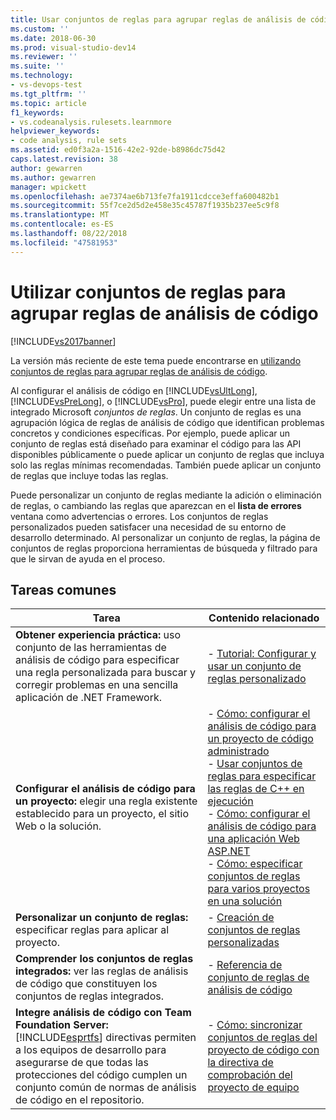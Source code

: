 ```yaml
---
title: Usar conjuntos de reglas para agrupar reglas de análisis de código | Documentos de Microsoft
ms.custom: ''
ms.date: 2018-06-30
ms.prod: visual-studio-dev14
ms.reviewer: ''
ms.suite: ''
ms.technology:
- vs-devops-test
ms.tgt_pltfrm: ''
ms.topic: article
f1_keywords:
- vs.codeanalysis.rulesets.learnmore
helpviewer_keywords:
- code analysis, rule sets
ms.assetid: ed0f3a2a-1516-42e2-92de-b8986dc75d42
caps.latest.revision: 38
author: gewarren
ms.author: gewarren
manager: wpickett
ms.openlocfilehash: ae7374ae6b713fe7fa1911cdcce3effa600482b1
ms.sourcegitcommit: 55f7ce2d5d2e458e35c45787f1935b237ee5c9f8
ms.translationtype: MT
ms.contentlocale: es-ES
ms.lasthandoff: 08/22/2018
ms.locfileid: "47581953"
---
```

# <a name="using-rule-sets-to-group-code-analysis-rules"></a>Utilizar conjuntos de reglas para agrupar reglas de análisis de código
[!INCLUDE[vs2017banner](../includes/vs2017banner.md)]

La versión más reciente de este tema puede encontrarse en [utilizando conjuntos de reglas para agrupar reglas de análisis de código](https://docs.microsoft.com/visualstudio/code-quality/using-rule-sets-to-group-code-analysis-rules).  
  
Al configurar el análisis de código en [!INCLUDE[vsUltLong](../includes/vsultlong-md.md)], [!INCLUDE[vsPreLong](../includes/vsprelong-md.md)], o [!INCLUDE[vsPro](../includes/vspro-md.md)], puede elegir entre una lista de integrado Microsoft *conjuntos de reglas*. Un conjunto de reglas es una agrupación lógica de reglas de análisis de código que identifican problemas concretos y condiciones específicas. Por ejemplo, puede aplicar un conjunto de reglas está diseñado para examinar el código para las API disponibles públicamente o puede aplicar un conjunto de reglas que incluya solo las reglas mínimas recomendadas. También puede aplicar un conjunto de reglas que incluye todas las reglas.  
  
 Puede personalizar un conjunto de reglas mediante la adición o eliminación de reglas, o cambiando las reglas que aparezcan en el **lista de errores** ventana como advertencias o errores. Los conjuntos de reglas personalizados pueden satisfacer una necesidad de su entorno de desarrollo determinado. Al personalizar un conjunto de reglas, la página de conjuntos de reglas proporciona herramientas de búsqueda y filtrado para que le sirvan de ayuda en el proceso.  
  
## <a name="common-tasks"></a>Tareas comunes  
  
|Tarea|Contenido relacionado|  
|----------|---------------------|  
|**Obtener experiencia práctica:** uso conjunto de las herramientas de análisis de código para especificar una regla personalizada para buscar y corregir problemas en una sencilla aplicación de .NET Framework.|-   [Tutorial: Configurar y usar un conjunto de reglas personalizado](../code-quality/walkthrough-configuring-and-using-a-custom-rule-set.md)|  
|**Configurar el análisis de código para un proyecto:** elegir una regla existente establecido para un proyecto, el sitio Web o la solución.|-   [Cómo: configurar el análisis de código para un proyecto de código administrado](../code-quality/how-to-configure-code-analysis-for-a-managed-code-project.md)<br />-   [Usar conjuntos de reglas para especificar las reglas de C++ en ejecución](../code-quality/using-rule-sets-to-specify-the-cpp-rules-to-run.md)<br />-   [Cómo: configurar el análisis de código para una aplicación Web ASP.NET](../code-quality/how-to-configure-code-analysis-for-an-aspnet-web-application.md)<br />-   [Cómo: especificar conjuntos de reglas para varios proyectos en una solución](../code-quality/how-to-specify-managed-code-rule-sets-for-multiple-projects-in-a-solution.md)|  
|**Personalizar un conjunto de reglas:** especificar reglas para aplicar al proyecto.|-   [Creación de conjuntos de reglas personalizadas](../code-quality/creating-custom-code-analysis-rule-sets.md)|  
|**Comprender los conjuntos de reglas integrados:** ver las reglas de análisis de código que constituyen los conjuntos de reglas integrados.|-   [Referencia de conjunto de reglas de análisis de código](../code-quality/code-analysis-rule-set-reference.md)|  
|**Integre análisis de código con Team Foundation Server:** [!INCLUDE[esprtfs](../includes/esprtfs-md.md)] directivas permiten a los equipos de desarrollo para asegurarse de que todas las protecciones del código cumplen un conjunto común de normas de análisis de código en el repositorio.|-   [Cómo: sincronizar conjuntos de reglas del proyecto de código con la directiva de comprobación del proyecto de equipo](../code-quality/how-to-synchronize-code-project-rule-sets-with-team-project-check-in-policy.md)|




